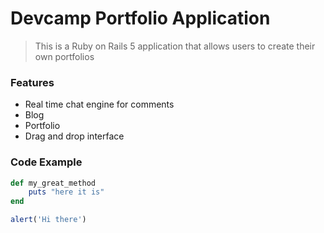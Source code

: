 # Devcamp Portfolio Application

> This is a Ruby on Rails 5 application that allows users to create their own portfolios

### Features

- Real time chat engine for comments
- Blog
- Portfolio
- Drag and drop interface

### Code Example

```ruby
def my_great_method
    puts "here it is"
end
```

```javascript
alert('Hi there')
```
